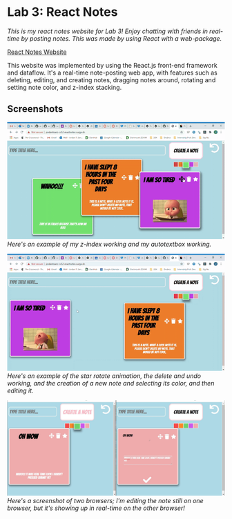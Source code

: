 # Lab 3: React Notes

*This is my react notes website for Lab 3! Enjoy chatting with friends in real-time by posting notes. This was made by using React with a web-package.*

[React Notes Website](http://jordantsanz-cs52-reactnotes.surge.sh/)

This website was implemented by using the React.js front-end framework and dataflow. It's a real-time note-posting web app, with features such as deleting, editing, and creating notes, dragging notes around, rotating and setting note color, and z-index stacking.

## Screenshots

![](zIndex-autotextbox.gif)
*Here's an example of my z-index working and my autotextbox working.*


![](undo-rotate-newnote.gif)
*Here's an example of the star rotate animation, the delete and undo working, and the creation of a new note and selecting its color, and then editing it.*

![](realtime.JPG)
*Here's a screenshot of two browsers; I'm editing the note still on one browser, but it's showing up in real-time on the other browser!*
